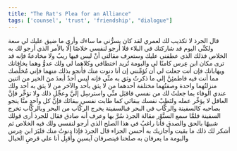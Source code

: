 ```yaml
---
title: "The Rat's Plea for an Alliance"
tags: ['counsel', 'trust', 'friendship', "dialogue"]
---
```


 قال الجرذ لا تكذيب لك لعمري لقد كان يسرُّني ما ساءك وأرى ما ضيق عليك لي سعة ولكنِّي اليوم قد شاركتك في البلاء فلا أرجو لنفسي خلاصًا إلَّا بالأمر الذي أرجو لك به الخلاص فذلك الذي عطفني عليك وستعرف مقالتي أنْ ليس فيها ريبٌ ولا مخادعةٌ فإنه قد ترى مكان ابن عِرس كامنًا لي والبومة تُريد اختطافي وكلاهما لي ولك عدوٌّ وهما يخافانك ويهابانك فإن أنت جعلت لي أن تُؤمِّنني إن أنا دنوت منك فأنجو بذلك منهما فإني مُخلِّصك مما أنت فيه فاطمئِنَّ إلى ما ذكرتُ وثق به منِّي فإنه ليس أحدٌ أبعدَ منَ الخير من اثنين منزلتُهما واحدة وصفتُهما مختلفة أحدهما من لا يثق بأحد والآخر من لا يثق به أحد ولك عندي الوفاء بما جعلتُ لك من نفسي فاقبَل منِّي واسترسِل إليَّ وعجِّل ذلك ولا تؤخِّر فإنَّ العاقل لا يؤخِّر عمله ولتَطِبْ نفسك ببقائي كما طابت نفسي ببقائك فإنَّ كل واحدٍ منَّا ينجو بصاحبه كالسفينة والركَّاب في البحر فبالسفينة يخرج الركَّاب من البحر وبالركَّاب تخرج السفينة
فلمَّا سمع السنَّوْر مقالة الجرذ سُرَّ بها وعرف أنه صادق فقال للجرذ أرى قولك شبيهًا بالحق والصدق فأنا راغبٌ في هذا الصلح الذي أرجو لنفسي ولك فيه الخلاص ثم أشكر لك ذلك ما بقيت وأجازيك به أحسن الجزاء
قال الجرذ فإذا دنوتُ منك فليَرَ ابن عِرس والبومة ما يعرفان به صلحنا فينصرفان آيسينِ وأُقبِل أنا على قرضِ الحبال
